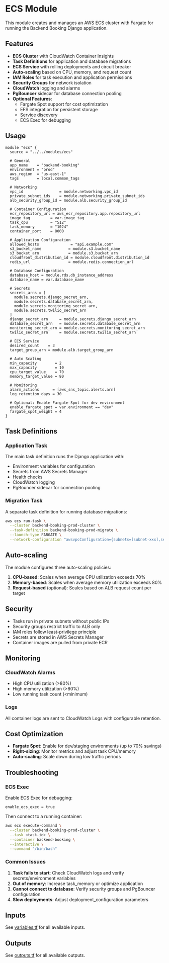 # ECS Module

This module creates and manages an AWS ECS cluster with Fargate for running the Backend Booking Django application.

## Features

- **ECS Cluster** with CloudWatch Container Insights
- **Task Definitions** for application and database migrations
- **ECS Service** with rolling deployments and circuit breaker
- **Auto-scaling** based on CPU, memory, and request count
- **IAM Roles** for task execution and application permissions
- **Security Groups** for network isolation
- **CloudWatch** logging and alarms
- **PgBouncer** sidecar for database connection pooling
- **Optional Features**:
  - Fargate Spot support for cost optimization
  - EFS integration for persistent storage
  - Service discovery
  - ECS Exec for debugging

## Usage

```hcl
module "ecs" {
  source = "../../modules/ecs"

  # General
  app_name    = "backend-booking"
  environment = "prod"
  aws_region  = "us-east-1"
  tags        = local.common_tags

  # Networking
  vpc_id                = module.networking.vpc_id
  private_subnet_ids    = module.networking.private_subnet_ids
  alb_security_group_id = module.alb.security_group_id

  # Container Configuration
  ecr_repository_url = aws_ecr_repository.app.repository_url
  image_tag         = var.image_tag
  task_cpu          = "512"
  task_memory       = "1024"
  container_port    = 8000

  # Application Configuration
  allowed_hosts              = "api.example.com"
  s3_bucket_name            = module.s3.bucket_name
  s3_bucket_arn             = module.s3.bucket_arn
  cloudfront_distribution_id = module.cloudfront.distribution_id
  redis_url                 = module.redis.connection_url

  # Database Configuration
  database_host = module.rds.db_instance_address
  database_name = var.database_name

  # Secrets
  secrets_arns = [
    module.secrets.django_secret_arn,
    module.secrets.database_secret_arn,
    module.secrets.monitoring_secret_arn,
    module.secrets.twilio_secret_arn
  ]
  django_secret_arn     = module.secrets.django_secret_arn
  database_secret_arn   = module.secrets.database_secret_arn
  monitoring_secret_arn = module.secrets.monitoring_secret_arn
  twilio_secret_arn     = module.secrets.twilio_secret_arn

  # ECS Service
  desired_count    = 3
  target_group_arn = module.alb.target_group_arn

  # Auto Scaling
  min_capacity        = 2
  max_capacity        = 10
  cpu_target_value    = 70
  memory_target_value = 80

  # Monitoring
  alarm_actions      = [aws_sns_topic.alerts.arn]
  log_retention_days = 30

  # Optional: Enable Fargate Spot for dev environment
  enable_fargate_spot = var.environment == "dev"
  fargate_spot_weight = 4
}
```

## Task Definitions

### Application Task
The main task definition runs the Django application with:
- Environment variables for configuration
- Secrets from AWS Secrets Manager
- Health checks
- CloudWatch logging
- PgBouncer sidecar for connection pooling

### Migration Task
A separate task definition for running database migrations:
```bash
aws ecs run-task \
  --cluster backend-booking-prod-cluster \
  --task-definition backend-booking-prod-migrate \
  --launch-type FARGATE \
  --network-configuration "awsvpcConfiguration={subnets=[subnet-xxx],securityGroups=[sg-xxx]}"
```

## Auto-scaling

The module configures three auto-scaling policies:

1. **CPU-based**: Scales when average CPU utilization exceeds 70%
2. **Memory-based**: Scales when average memory utilization exceeds 80%
3. **Request-based** (optional): Scales based on ALB request count per target

## Security

- Tasks run in private subnets without public IPs
- Security groups restrict traffic to ALB only
- IAM roles follow least-privilege principle
- Secrets are stored in AWS Secrets Manager
- Container images are pulled from private ECR

## Monitoring

### CloudWatch Alarms
- High CPU utilization (>80%)
- High memory utilization (>80%)
- Low running task count (<minimum)

### Logs
All container logs are sent to CloudWatch Logs with configurable retention.

## Cost Optimization

- **Fargate Spot**: Enable for dev/staging environments (up to 70% savings)
- **Right-sizing**: Monitor metrics and adjust task CPU/memory
- **Auto-scaling**: Scale down during low traffic periods

## Troubleshooting

### ECS Exec
Enable ECS Exec for debugging:
```hcl
enable_ecs_exec = true
```

Then connect to a running container:
```bash
aws ecs execute-command \
  --cluster backend-booking-prod-cluster \
  --task <task-id> \
  --container backend-booking \
  --interactive \
  --command "/bin/bash"
```

### Common Issues

1. **Task fails to start**: Check CloudWatch logs and verify secrets/environment variables
2. **Out of memory**: Increase task_memory or optimize application
3. **Cannot connect to database**: Verify security groups and PgBouncer configuration
4. **Slow deployments**: Adjust deployment_configuration parameters

## Inputs

See [variables.tf](./variables.tf) for all available inputs.

## Outputs

See [outputs.tf](./outputs.tf) for all available outputs.